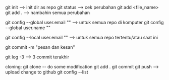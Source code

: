 git init --> init dir as repo
git status --> cek perubahan
git add <file_name>
git add . --> nambahin semua perubahan

git config --global user.email ""  --> untuk semua repo di komputer
git config --global user.name ""

git config --local user.email ""  --> untuk semua repo tertentu/atau saat ini

git commit -m "pesan dan kesan"

git log -3 --> 3 commit terakhir

cloning:
git clone <url>
-- do some modification
git add .
git commit
git push --> upload change to github
git config --list
